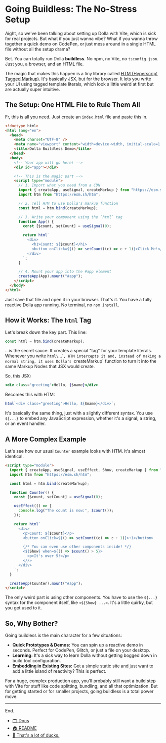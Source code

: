 # Going Buildless: The No-Stress Setup

Aight, so we've been talking about setting up Dolla with Vite, which is sick for real projects. But what if you just wanna vibe? What if you wanna throw together a quick demo on CodePen, or just mess around in a single HTML file without all the setup drama?

Bet. You can totally run Dolla **buildless**. No npm, no Vite, no `tsconfig.json`. Just you, a browser, and an HTML file.

The magic that makes this happen is a tiny library called [HTM (Hyperscript Tagged Markup)](https://github.com/developit/htm). It's basically JSX, but for the browser. It lets you write your UI using tagged template literals, which look a little weird at first but are actually super intuitive.

## The Setup: One HTML File to Rule Them All

Fr, this is all you need. Just create an `index.html` file and paste this in.

```html
<!doctype html>
<html lang="en">
  <head>
    <meta charset="UTF-8" />
    <meta name="viewport" content="width=device-width, initial-scale=1.0" />
    <title>Dolla Buildless Demo</title>
  </head>
  <body>
    <!-- Your app will go here! -->
    <div id="app"></div>

    <!-- This is the magic part -->
    <script type="module">
      // 1. Import what you need from a CDN
      import { createApp, useSignal, createMarkup } from "https://esm.sh/@manyducks.co/dolla";
      import htm from "https://esm.sh/htm";

      // 2. Tell HTM to use Dolla's markup function
      const html = htm.bind(createMarkup);

      // 3. Write your component using the `html` tag
      function App() {
        const [$count, setCount] = useSignal(0);

        return html`
          <div>
            <h1>Count: ${$count}</h1>
            <button onClick=${() => setCount((c) => c + 1)}>Click Me!</button>
          </div>
        `;
      }

      // 4. Mount your app into the #app element
      createApp(App).mount("#app");
    </script>
  </body>
</html>
```

Just save that file and open it in your browser. That's it. You have a fully reactive Dolla app running. No terminal, no `npm install`.

## How it Works: The `html` Tag

Let's break down the key part. This line:

```js
const html = htm.bind(createMarkup);
```

...is the secret sauce. It creates a special "tag" for your template literals. Whenever you write `html\`...\``, HTM intercepts it and, instead of making a normal string, it uses Dolla's `createMarkup\` function to turn it into the same Markup Nodes that JSX would create.

So, this JSX:

```jsx
<div class="greeting">Hello, {$name}</div>
```

Becomes this with HTM:

```js
html`<div class="greeting">Hello, ${$name}</div>`;
```

It's basically the same thing, just with a slightly different syntax. You use `${...}` to embed any JavaScript expression, whether it's a signal, a string, or an event handler.

## A More Complex Example

Let's see how our usual `Counter` example looks with HTM. It's almost identical.

```html
<script type="module">
  import { createApp, useSignal, useEffect, Show, createMarkup } from "https://esm.sh/@manyducks.co/dolla";
  import htm from "https://esm.sh/htm";

  const html = htm.bind(createMarkup);

  function Counter() {
    const [$count, setCount] = useSignal(0);

    useEffect(() => {
      console.log("The count is now:", $count());
    });

    return html`
      <div>
        <p>Count: ${$count}</p>
        <button onClick=${() => setCount((c) => c + 1)}>+1</button>

        {/* You can even use other components inside! */}
        <${Show} when=${() => $count() > 5}>
          <p>It's over 5!</p>
        <//>
      </div>
    `;
  }

  createApp(Counter).mount("#app");
</script>
```

The only weird part is using other components. You have to use the `${...}` syntax for the component itself, like `<${Show} ...>`. It's a little quirky, but you get used to it.

## So, Why Bother?

Going buildless is the main character for a few situations:

- **Quick Prototypes & Demos:** You can spin up a reactive demo in seconds. Perfect for CodePen, Glitch, or just a file on your desktop.
- **Learning:** It's a sick way to learn Dolla without getting bogged down in build tool configuration.
- **Embedding in Existing Sites:** Got a simple static site and just want to add a little island of reactivity? This is perfect.

For a huge, complex production app, you'll probably still want a build step with Vite for stuff like code splitting, bundling, and all that optimization. But for getting started or for smaller projects, going buildless is a total power move.

---

End.

- [🗂️ Docs](./index.md)
- [🏠 README](../README.md)
- [🦆 That's a lot of ducks.](https://www.manyducks.co)
